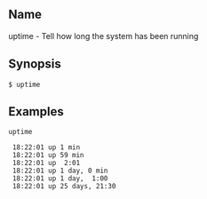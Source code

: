 ## Name

uptime - Tell how long the system has been running

## Synopsis

```console
$ uptime
```

## Examples

```console
uptime
```

```console
 18:22:01 up 1 min
 18:22:01 up 59 min
 18:22:01 up  2:01
 18:22:01 up 1 day, 0 min
 18:22:01 up 1 day,  1:00
 18:22:01 up 25 days, 21:30
```
